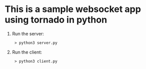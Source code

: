 # This is a sample websocket app using tornado in python

1. Run the server:

		> python3 server.py
		
2. Run the client:

		> python3 client.py